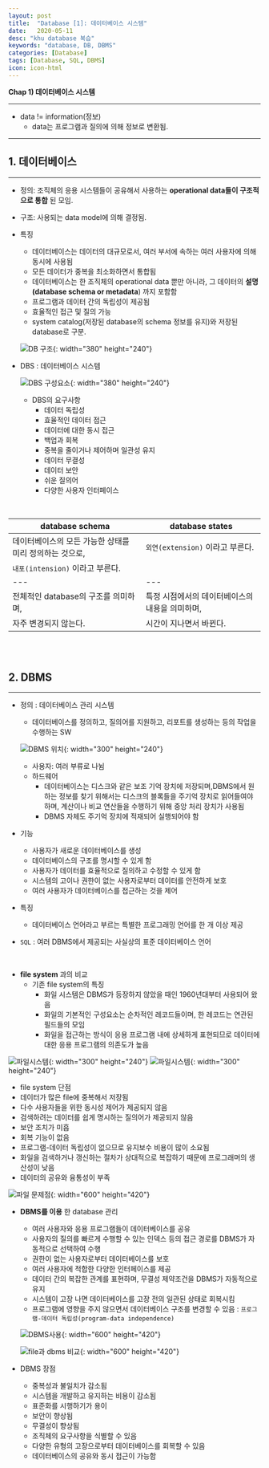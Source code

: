 ```yaml
---
layout: post
title:  "Database [1]: 데이터베이스 시스템"
date:   2020-05-11
desc: "khu database 복습"
keywords: "database, DB, DBMS"
categories: [Database]
tags: [Database, SQL, DBMS]
icon: icon-html
---
```


**Chap 1) 데이터베이스 시스템**

--------------
- data != information(정보)
   - data는 프로그램과 질의에 의해 정보로 변환됨.
--------------

## 1. 데이터베이스
---------------
  - 정의: 조직체의 응용 시스템들이 공유해서 사용하는 **operational data들이 구조적으로 통합** 된 모임.
  - 구조: 사용되는 data model에 의해 결정됨.
  - 특징
    - 데이터베이스는 데이터의 대규모로서, 여러 부서에 속하는 여러 사용자에 의해 동시에 사용됨
    - 모든 데이터가 중복을 최소화하면서 통합됨
    - 데이터베이스는 한 조직체의 operational data 뿐만 아니라, 그 데이터의 **설명(database schema or metadata**) 까지 포함함
    - 프로그램과 데이터 간의 독립성이 제공됨
    - 효율적인 접근 및 질의 가능
    - system catalog(저장된 database의 schema 정보를 유지)와 저장된 database로 구분.


    ![DB 구조](/static/assets/img/blog/dbms_struct.jpeg){: width="380" height="240"}


  - DBS : 데이터베이스 시스템

    ![DBS 구성요소 ](/static/assets/img/blog/dbs_structure.jpeg){: width="380" height="240"}

    - DBS의 요구사항
      - 데이터 독립성
      - 효율적인 데이터 접근
      - 데이터에 대한 동시 접근
      - 백업과 회복
      - 중복을 줄이거나 제어하며 일관성 유지
      - 데이터 무결성
      - 데이터 보안
      - 쉬운 질의어
      - 다양한 사용자 인터페이스

<br>

database schema | database states
--- | ---
데이터베이스의 모든 가능한 상태를 미리 정의하는 것으로,  | `외연(extension)` 이라고 부른다.
`내포(intension)` 이라고 부른다. |
--- | ---
전체적인 database의 구조를 의미하며,  | 특정 시점에서의 데이터베이스의 내용을 의미하며,
자주 변경되지 않는다. | 시간이 지나면서 바뀐다.

<br>
<br>

## 2. DBMS
----------------------------

- 정의 : 데이터베이스 관리 시스템
  - 데이터베이스를 정의하고, 질의어를 지원하고, 리포트를 생성하는 등의 작업을 수행하는 SW

  ![DBMS 위치 ](/static/assets/img/blog/dbms_locate.jpeg){: width="300" height="240"}

  - 사용자: 여러 부류로 나뉨
  - 하드웨어
    - 데이터베이스는 디스크와 같은 보조 기억 장치에 저장되며,DBMS에서 원하는 정보를 찾기 위해서는 디스크의 블록들을 주기억 장치로 읽어들여야 하며, 계산이나 비교 연산들을 수행하기 위해 중앙 처리 장치가 사용됨
    - DBMS 자체도 주기억 장치에 적재되어 실행되어야 함

- 기능
  - 사용자가 새로운 데이터베이스를 생성
  - 데이터베이스의 구조를 명시할 수 있게 함
  - 사용자가 데이터를 효율적으로 질의하고 수정할 수 있게 함
  - 시스템의 고이나 권한이 없는 사용자로부터 데이터를 안전하게 보호
  - 여러 사용자가 데이터베이스를 접근하는 것을 제어
- 특징
  - 데이터베이스 언어라고 부르는 특별한 프로그래밍 언어를 한 개 이상 제공
- `SQL` : 여러 DBMS에서 제공되는 사실상의 표준 데이터베이스 언어

<br>

- **file system** 과의 비교
  - 기존 file system의 특징
    - 화일 시스템은 DBMS가 등장하지 않았을 때인 1960년대부터 사용되어 왔음
    - 화일의 기본적인 구성요소는 순차적인 레코드들이며, 한 레코드는 연관된 필드들의 모임
    - 화일을 접근하는 방식이 응용 프로그램 내에 상세하게 표현되므로 데이터에 대한 응용 프로그램의 의존도가 높음

 ![파일시스템](/static/assets/img/blog/file1.jpeg){: width="300" height="240"}
 ![파일시스템](/static/assets/img/blog/file2.jpeg){: width="300" height="240"}

 - file system 단점
  - 데이터가 많은 file에 중복해서 저장됨
  - 다수 사용자들을 위한 동시성 제어가 제공되지 않음
  - 검색하려는 데이터를 쉽게 명시하는 질의어가 제공되지 않음
  - 보안 조치가 미흡
  - 회복 기능이 없음
  - 프로그램-데이터 독립성이 없으므로 유지보수 비용이 많이 소요됨
  - 화일을 검색하거나 갱신하는 절차가 상대적으로 복잡하기 때문에 프로그래머의 생산성이 낮음
  - 데이터의 공유와 융통성이 부족

  ![파일 문제점](/static/assets/img/blog/문제1.jpeg){: width="600" height="420"}


  - **DBMS를 이용** 한 database 관리
    - 여러 사용자와 응용 프로그램들이 데이터베이스를 공유
    - 사용자의 질의를 빠르게 수행할 수 있는 인덱스 등의 접근 경로를 DBMS가 자동적으로 선택하여 수행
    - 권한이 없는 사용자로부터 데이터베이스를 보호
    - 여러 사용자에 적합한 다양한 인터페이스를 제공
    - 데이터 간의 복잡한 관계를 표현하며, 무결성 제약조건을 DBMS가 자동적으로 유지
    - 시스템이 고장 나면 데이터베이스를 고장 전의 일관된 상태로 회복시킴
    - 프로그램에 영향을 주지 않으면서 데이터베이스 구조를 변경할 수 있음 : `프로그램-데이터 독립성(program-data independence)`

    ![DBMS사용](static/assets/img/blog/dbms1.jpeg){: width="600" height="420"}
    
    ![file과 dbms 비교](/static/assets/img/blog/compare_table.jpeg){: width="600" height="420"}

  - DBMS 장점
    - 중복성과 불일치가 감소됨
    - 시스템을 개발하고 유지하는 비용이 감소됨
    - 표준화를 시행하기가 용이
    - 보안이 향상됨
    - 무결성이 향상됨
    - 조직체의 요구사항을 식별할 수 있음
    - 다양한 유형의 고장으로부터 데이터베이스를 회복할 수 있음
    - 데이터베이스의 공유와 동시 접근이 가능함
